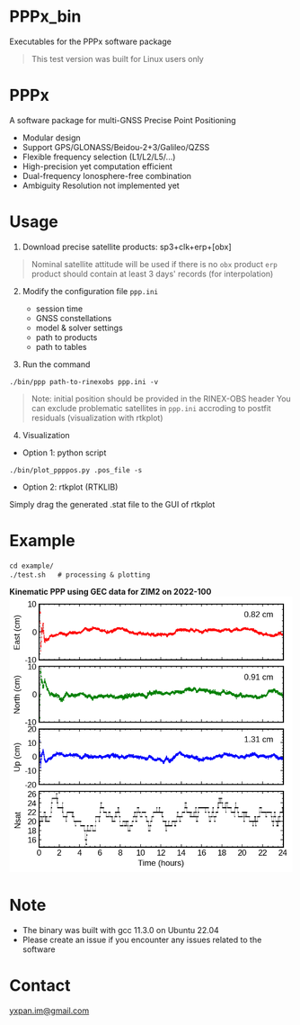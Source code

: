 # PPPx_bin

Executables for the PPPx software package

> This test version was built for Linux users only

# PPPx

A software package for multi-GNSS Precise Point Positioning

- Modular design
- Support GPS/GLONASS/Beidou-2+3/Galileo/QZSS
- Flexible frequency selection (L1/L2/L5/...)
- High-precision yet computation efficient
- Dual-frequency Ionosphere-free combination
- Ambiguity Resolution not implemented yet

# Usage

1. Download precise satellite products: sp3+clk+erp+[obx]

> Nominal satellite attitude will be used if there is no `obx` product
> `erp` product should contain at least 3 days' records (for interpolation)

2. Modify the configuration file `ppp.ini`
    - session time
    - GNSS constellations
    - model & solver settings
    - path to products
    - path to tables

3. Run the command

```
./bin/ppp path-to-rinexobs ppp.ini -v
```

> Note: initial position should be provided in the RINEX-OBS header
> You can exclude problematic satellites in `ppp.ini` accroding to postfit residuals (visualization with rtkplot)

4. Visualization

- Option 1: python script

```
./bin/plot_ppppos.py .pos_file -s
```

- Option 2: rtkplot (RTKLIB)

Simply drag the generated .stat file to the GUI of rtkplot

# Example

```
cd example/
./test.sh   # processing & plotting
```

**Kinematic PPP using GEC data for ZIM2 on 2022-100**
![Kinematic PPP using GEC data for ZIM2 on 2022-100 ](example/ZIM200CHE_R_20221000000_01D_30S_MO.png)

# Note

- The binary was built with gcc 11.3.0 on Ubuntu 22.04
- Please create an issue if you encounter any issues related to the software

# Contact

yxpan.im@gmail.com
